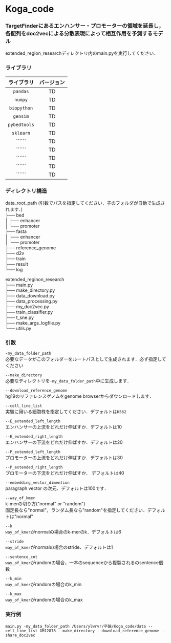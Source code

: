 # Koga_code

### TargetFinderにあるエンハンサー・プロモーターの領域を延長し，各配列をdoc2vecによる分散表現によって相互作用を予測するモデル ###

extended_region_researchディレクトリ内のmain.pyを実行してください．

### ライブラリ ###

| ライブラリ | バージョン |
| :---: | :---: |
| ```pandas``` | TD |
| ```numpy``` | TD |
| ```biopython``` | TD |
| ```gensim``` | TD |
| ```pybedtools``` | TD |
| ```sklearn``` | TD |
| `````` | TD |
| `````` | TD |
| `````` | TD |
| `````` | TD |
| `````` | TD |


### ディレクトリ構造 ###

data_root_path (引数でパスを指定してください．子のフォルダが自動で生成されます．)  
├── bed  
│   ├── enhancer  
│   └── promoter  
├── fasta  
│   ├── enhancer  
│   └── promoter  
├── reference_genome  
├── d2v  
├── train  
├── result  
└── log  



extended_reginon_research  
├── main.py  
├── make_directory.py  
├── data_download.py  
├── data_processing.py  
├── my_doc2vec.py  
├── train_classifier.py  
├── t_sne.py  
├── make_args_logfile.py  
└── utils.py  

### 引数 ###

```-my_data_folder_path```  
必要なデータがこのフォルダーをルートパスとして生成されます．必ず指定してください

```--make_directory```  
必要なディレクトリを```-my_data_folder_path```中に生成します．

```--download_reference_genome```  
hg19のリファレンスゲノムをgenome browserからダウンロードします．

```--cell_line_list```  
実験に用いる細胞株を指定してください．デフォルトは```K562```

```--E_extended_left_length```  
エンハンサーの上流をどれだけ伸ばすか．デフォルトは10

```--E_extended_right_length```  
エンハンサーの下流をどれだけ伸ばすか．デフォルトは20

```--P_extended_left_length```  
プロモーターの上流をどれだけ伸ばすか．デフォルトは30

```--P_extended_right_length```  
プロモーターの下流をどれだけ伸ばすか． デフォルトは40

```--embedding_vector_dimention```  
paragraph vector の次元．デフォルトは100です．

```--way_of_kmer```  
k-merの切り方("normal" or "random")  
固定長なら"normal"，ランダム長なら"random"を指定してください．デフォルトは"normal"

```--k```  
```way_of_kmer```がnormalの場合のk-merのk．デフォルトは6

```--stride```  
```way_of_kmer```がnormalの場合のstride．デフォルトは1

```--sentence_cnt```  
```way_of_kmer```がrandomの場合，一本のsequenceから複製されるのsentence個数

```--k_min```  
```way_of_kmer```がrandomの場合のk_min

```--k_max```  
```way_of_kmer```がrandomの場合のk_max

### 実行例 ###  
```main.py -my_data_folder_path /Users/ylwrvr/卒論/Koga_code/data --cell_line_list GM12878 --make_directory --download_reference_genome --share_doc2vec ```
